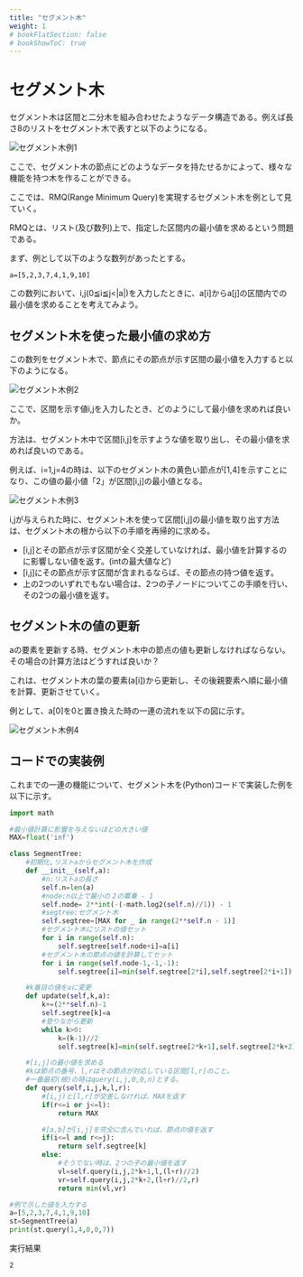 ```yaml
---
title: "セグメント木"
weight: 1
# bookFlatSection: false
# bookShowToC: true
---
```


# セグメント木

セグメント木は区間と二分木を組み合わせたようなデータ構造である。例えば長さ8のリストをセグメント木で表すと以下のようになる。

![セグメント木例1](/img/procon/segment_tree1.png)

ここで、セグメント木の節点にどのようなデータを持たせるかによって、様々な機能を持つ木を作ることができる。

ここでは、RMQ(Range Minimum Query)を実現するセグメント木を例として見ていく。

RMQとは、リスト(及び数列)上で、指定した区間内の最小値を求めるという問題である。

まず、例として以下のような数列があったとする。

```
a=[5,2,3,7,4,1,9,10]
```

この数列において、i,j(0≦i≦j<|a|)を入力したときに、a[i]からa[j]の区間内での最小値を求めることを考えてみよう。

## セグメント木を使った最小値の求め方

この数列をセグメント木で、節点にその節点が示す区間の最小値を入力すると以下のようになる。

![セグメント木例2](/img/procon/segment_tree2.png)

ここで、区間を示す値i,jを入力したとき、どのようにして最小値を求めれば良いか。

方法は、セグメント木中で区間[i,j]を示すような値を取り出し、その最小値を求めれば良いのである。

例えば、i=1,j=4の時は、以下のセグメント木の黄色い節点が[1,4]を示すことになり、この値の最小値「2」が区間[i,j]の最小値となる。

![セグメント木例3](/img/procon/segment_tree3.png)

i,jが与えられた時に、セグメント木を使って区間[i,j]の最小値を取り出す方法は、セグメント木の根から以下の手順を再帰的に求める。

- [i,j]とその節点が示す区間が全く交差していなければ、最小値を計算するのに影響しない値を返す。(intの最大値など)
- [i,j]にその節点が示す区間が含まれるならば、その節点の持つ値を返す。
- 上の2つのいずれでもない場合は、2つの子ノードについてこの手順を行い、その2つの最小値を返す。

## セグメント木の値の更新

aの要素を更新する時、セグメント木中の節点の値も更新しなければならない。その場合の計算方法はどうすれば良いか？

これは、セグメント木の葉の要素(a[i])から更新し、その後親要素へ順に最小値を計算、更新させていく。

例として、a[0]を0と置き換えた時の一連の流れを以下の図に示す。

![セグメント木例4](/img/procon/segment_tree4.png)

## コードでの実装例

これまでの一連の機能について、セグメント木を(Python)コードで実装した例を以下に示す。

```python
import math

#最小値計算に影響を与えないほどの大きい値
MAX=float('inf')

class SegmentTree:
    #初期化,リストaからセグメント木を作成
    def __init__(self,a):
        #n:リストaの長さ
        self.n=len(a)
        #node:n以上で最小の２の冪乗 - 1
        self.node= 2**int(-(-math.log2(self.n)//1)) - 1
        #segtree:セグメント木
        self.segtree=[MAX for _ in range(2**self.n - 1)]
        #セグメント木にリストの値セット
        for i in range(self.n):
            self.segtree[self.node+i]=a[i]
        #セグメント木の節点の値を計算してセット
        for i in range(self.node-1,-1,-1):
            self.segtree[i]=min(self.segtree[2*i],self.segtree[2*i+1])

    #k番目の値をaに変更
    def update(self,k,a):
        k+=(2**self.n)-1
        self.segtree[k]=a
        #登りながら更新
        while k>0:
            k=(k-1)//2
            self.segtree[k]=min(self.segtree[2*k+1],self.segtree[2*k+2])

    #[i,j]の最小値を求める
    #kは節点の番号、l,rはその節点が対応している区間[l,r]のこと。
    #一番最初(根)の時はquery(i,j,0,0,n)とする。
    def query(self,i,j,k,l,r):
        #[i,j)と[l,r]が交差しなければ、MAXを返す
        if(r<=i or j<=l):
            return MAX

        #[a,b]が[i,j]を完全に含んでいれば、節点の値を返す
        if(i<=l and r<=j):
            return self.segtree[k]
        else:
            #そうでない時は、2つの子の最小値を返す
            vl=self.query(i,j,2*k+1,l,(l+r)//2)
            vr=self.query(i,j,2*k+2,(l+r)//2,r)
            return min(vl,vr)

#例で示した値を入力する
a=[5,2,3,7,4,1,9,10]
st=SegmentTree(a)
print(st.query(1,4,0,0,7))

```

実行結果

```
2
```